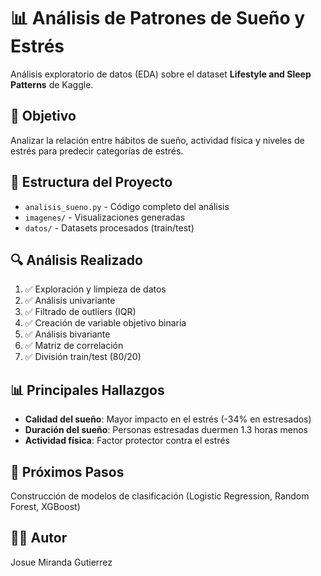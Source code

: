 # 📊 Análisis de Patrones de Sueño y Estrés

Análisis exploratorio de datos (EDA) sobre el dataset **Lifestyle and Sleep Patterns** de Kaggle.

## 🎯 Objetivo
Analizar la relación entre hábitos de sueño, actividad física y niveles de estrés para predecir categorías de estrés.

## 📁 Estructura del Proyecto
- `analisis_sueno.py` - Código completo del análisis
- `imagenes/` - Visualizaciones generadas
- `datos/` - Datasets procesados (train/test)

## 🔍 Análisis Realizado
1. ✅ Exploración y limpieza de datos
2. ✅ Análisis univariante
3. ✅ Filtrado de outliers (IQR)
4. ✅ Creación de variable objetivo binaria
5. ✅ Análisis bivariante
6. ✅ Matriz de correlación
7. ✅ División train/test (80/20)

## 📊 Principales Hallazgos
- **Calidad del sueño**: Mayor impacto en el estrés (-34% en estresados)
- **Duración del sueño**: Personas estresadas duermen 1.3 horas menos
- **Actividad física**: Factor protector contra el estrés

## 🚀 Próximos Pasos
Construcción de modelos de clasificación (Logistic Regression, Random Forest, XGBoost)

## 👨‍💻 Autor
Josue Miranda Gutierrez